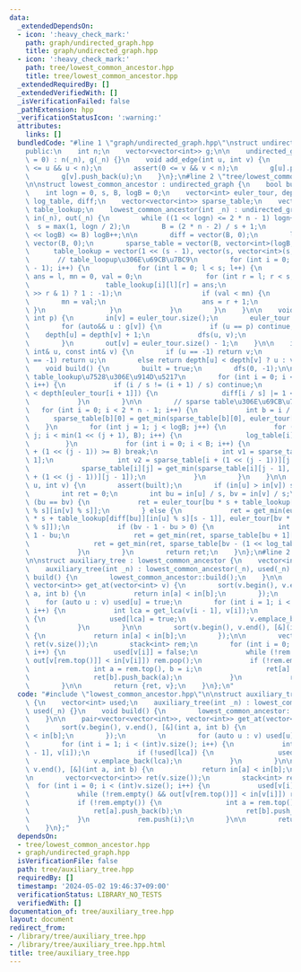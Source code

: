 ```yaml
---
data:
  _extendedDependsOn:
  - icon: ':heavy_check_mark:'
    path: graph/undirected_graph.hpp
    title: graph/undirected_graph.hpp
  - icon: ':heavy_check_mark:'
    path: tree/lowest_common_ancestor.hpp
    title: tree/lowest_common_ancestor.hpp
  _extendedRequiredBy: []
  _extendedVerifiedWith: []
  _isVerificationFailed: false
  _pathExtension: hpp
  _verificationStatusIcon: ':warning:'
  attributes:
    links: []
  bundledCode: "#line 1 \"graph/undirected_graph.hpp\"\nstruct undirected_graph {\n\
    public:\n    int n;\n    vector<vector<int>> g;\n\n    undirected_graph(int _n\
    \ = 0) : n(_n), g(_n) {}\n    void add_edge(int u, int v) {\n        assert(0\
    \ <= u && u < n);\n        assert(0 <= v && v < n);\n        g[u].push_back(v);\n\
    \        g[v].push_back(u);\n    }\n};\n#line 2 \"tree/lowest_common_ancestor.hpp\"\
    \n\nstruct lowest_common_ancestor : undirected_graph {\n    bool built = false;\n\
    \    int logn = 0, s, B, logB = 0;\n    vector<int> euler_tour, depth, in, out,\
    \ log_table, diff;\n    vector<vector<int>> sparse_table;\n    vector<vector<vector<int>>>\
    \ table_lookup;\n    lowest_common_ancestor(int _n) : undirected_graph(_n), depth(_n),\
    \ in(_n), out(_n) {\n        while ((1 << logn) <= 2 * n - 1) logn++;\n      \
    \  s = max(1, logn / 2);\n        B = (2 * n - 2) / s + 1;\n        while ((1\
    \ << logB) <= B) logB++;\n\n        diff = vector(B, 0);\n        log_table =\
    \ vector(B, 0);\n        sparse_table = vector(B, vector<int>(logB, -1));\n  \
    \      table_lookup = vector(1 << (s - 1), vector(s, vector<int>(s, -1)));\n \
    \       // table_loopup\u306E\u69CB\u7BC9\n        for (int i = 0; i < 1 << (s\
    \ - 1); i++) {\n            for (int l = 0; l < s; l++) {\n                int\
    \ ans = l, mn = 0, val = 0;\n                for (int r = l; r < s; r++) {\n \
    \                   table_lookup[i][l][r] = ans;\n                    val += ((i\
    \ >> r & 1) ? 1 : -1);\n                    if (val < mn) {\n                \
    \        mn = val;\n                        ans = r + 1;\n                   \
    \ }\n                }\n            }\n        }\n    }\n\n    void dfs(int v,\
    \ int p) {\n        in[v] = euler_tour.size();\n        euler_tour.emplace_back(v);\n\
    \        for (auto&& u : g[v]) {\n            if (u == p) continue;\n        \
    \    depth[u] = depth[v] + 1;\n            dfs(u, v);\n            euler_tour.emplace_back(v);\n\
    \        }\n        out[v] = euler_tour.size() - 1;\n    }\n\n    int get_min(const\
    \ int& u, const int& v) {\n        if (u == -1) return v;\n        else if (v\
    \ == -1) return u;\n        else return depth[u] < depth[v] ? u : v;\n    }\n\n\
    \    void build() {\n        built = true;\n        dfs(0, -1);\n\n        //\
    \ table_lookup\u7528\u306E\u914D\u5217\n        for (int i = 0; i < 2 * n - 2;\
    \ i++) {\n            if (i / s != (i + 1) / s) continue;\n            if (depth[euler_tour[i]]\
    \ < depth[euler_tour[i + 1]]) {\n                diff[i / s] |= 1 << (i % s);\n\
    \            }\n        }\n\n        // sparse table\u306E\u69CB\u7BC9\n     \
    \   for (int i = 0; i < 2 * n - 1; i++) {\n            int b = i / s;\n      \
    \      sparse_table[b][0] = get_min(sparse_table[b][0], euler_tour[i]);\n    \
    \    }\n        for (int j = 1; j < logB; j++) {\n            for (int i = 1 <<\
    \ j; i < min(1 << (j + 1), B); i++) {\n                log_table[i] = j;\n   \
    \         }\n            for (int i = 0; i < B; i++) {\n                if (i\
    \ + (1 << (j - 1)) >= B) break;\n                int v1 = sparse_table[i][j -\
    \ 1];\n                int v2 = sparse_table[i + (1 << (j - 1))][j - 1];\n   \
    \             sparse_table[i][j] = get_min(sparse_table[i][j - 1], sparse_table[i\
    \ + (1 << (j - 1))][j - 1]);\n            }\n        }\n    }\n\n    int get_lca(int\
    \ u, int v) {\n        assert(built);\n        if (in[u] > in[v]) swap(u, v);\n\
    \        int ret = 0;\n        int bu = in[u] / s, bv = in[v] / s;\n        if\
    \ (bu == bv) {\n            ret = euler_tour[bu * s + table_lookup[diff[bu]][in[u]\
    \ % s][in[v] % s]];\n        } else {\n            ret = get_min(euler_tour[bu\
    \ * s + table_lookup[diff[bu]][in[u] % s][s - 1]], euler_tour[bv * s + table_lookup[diff[bv]][0][in[v]\
    \ % s]]);\n            if (bv - 1 - bu > 0) {\n                int len = bv -\
    \ 1 - bu;\n                ret = get_min(ret, sparse_table[bu + 1][log_table[len]]);\n\
    \                ret = get_min(ret, sparse_table[bv - (1 << log_table[len])][log_table[len]]);\n\
    \            }\n        }\n        return ret;\n    }\n};\n#line 2 \"tree/auxiliary_tree.hpp\"\
    \n\nstruct auxiliary_tree : lowest_common_ancestor {\n    vector<int> used;\n\
    \    auxiliary_tree(int _n) : lowest_common_ancestor(_n), used(_n) {}\n    void\
    \ build() {\n        lowest_common_ancestor::build();\n    }\n\n    pair<vector<vector<int>>,\
    \ vector<int>> get_at(vector<int> v) {\n        sort(v.begin(), v.end(), [&](int\
    \ a, int b) {\n            return in[a] < in[b];\n        });\n        \n    \
    \    for (auto u : v) used[u] = true;\n        for (int i = 1; i < (int)v.size();\
    \ i++) {\n            int lca = get_lca(v[i - 1], v[i]);\n            if (!used[lca])\
    \ {\n                used[lca] = true;\n                v.emplace_back(lca);\n\
    \            }\n        }\n\n        sort(v.begin(), v.end(), [&](int a, int b)\
    \ {\n            return in[a] < in[b];\n        });\n\n        vector<vector<int>>\
    \ ret(v.size());\n        stack<int> rem;\n        for (int i = 0; i < (int)v.size();\
    \ i++) {\n            used[v[i]] = false;\n            while (!rem.empty() &&\
    \ out[v[rem.top()]] < in[v[i]]) rem.pop();\n            if (!rem.empty()) {\n\
    \                int a = rem.top(), b = i;\n                ret[a].push_back(b);\n\
    \                ret[b].push_back(a);\n            }\n            rem.push(i);\n\
    \        }\n\n        return {ret, v};\n    }\n};\n"
  code: "#include \"lowest_common_ancestor.hpp\"\n\nstruct auxiliary_tree : lowest_common_ancestor\
    \ {\n    vector<int> used;\n    auxiliary_tree(int _n) : lowest_common_ancestor(_n),\
    \ used(_n) {}\n    void build() {\n        lowest_common_ancestor::build();\n\
    \    }\n\n    pair<vector<vector<int>>, vector<int>> get_at(vector<int> v) {\n\
    \        sort(v.begin(), v.end(), [&](int a, int b) {\n            return in[a]\
    \ < in[b];\n        });\n        \n        for (auto u : v) used[u] = true;\n\
    \        for (int i = 1; i < (int)v.size(); i++) {\n            int lca = get_lca(v[i\
    \ - 1], v[i]);\n            if (!used[lca]) {\n                used[lca] = true;\n\
    \                v.emplace_back(lca);\n            }\n        }\n\n        sort(v.begin(),\
    \ v.end(), [&](int a, int b) {\n            return in[a] < in[b];\n        });\n\
    \n        vector<vector<int>> ret(v.size());\n        stack<int> rem;\n      \
    \  for (int i = 0; i < (int)v.size(); i++) {\n            used[v[i]] = false;\n\
    \            while (!rem.empty() && out[v[rem.top()]] < in[v[i]]) rem.pop();\n\
    \            if (!rem.empty()) {\n                int a = rem.top(), b = i;\n\
    \                ret[a].push_back(b);\n                ret[b].push_back(a);\n\
    \            }\n            rem.push(i);\n        }\n\n        return {ret, v};\n\
    \    }\n};"
  dependsOn:
  - tree/lowest_common_ancestor.hpp
  - graph/undirected_graph.hpp
  isVerificationFile: false
  path: tree/auxiliary_tree.hpp
  requiredBy: []
  timestamp: '2024-05-02 19:46:37+09:00'
  verificationStatus: LIBRARY_NO_TESTS
  verifiedWith: []
documentation_of: tree/auxiliary_tree.hpp
layout: document
redirect_from:
- /library/tree/auxiliary_tree.hpp
- /library/tree/auxiliary_tree.hpp.html
title: tree/auxiliary_tree.hpp
---
```

